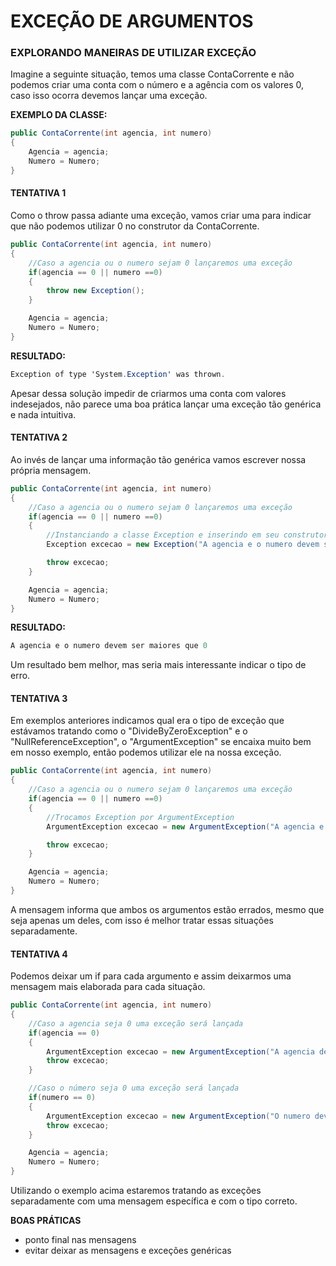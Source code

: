 # EXCEÇÃO DE ARGUMENTOS

### EXPLORANDO MANEIRAS DE UTILIZAR EXCEÇÃO

Imagine a seguinte situação, temos uma classe ContaCorrente e não podemos criar uma conta com o número e a agência com os valores 0, caso isso ocorra devemos lançar uma exceção.

**EXEMPLO DA CLASSE:**
```csharp
public ContaCorrente(int agencia, int numero)
{
    Agencia = agencia;
    Numero = Numero;
}
```
#### TENTATIVA 1 

Como o throw passa adiante uma exceção, vamos criar uma para indicar que não podemos utilizar 0 no construtor da ContaCorrente.

```csharp
public ContaCorrente(int agencia, int numero)
{
    //Caso a agencia ou o numero sejam 0 lançaremos uma exceção
    if(agencia == 0 || numero ==0)
    {
        throw new Exception();
    }

    Agencia = agencia;
    Numero = Numero;
}

```
**RESULTADO:**

```csharp
Exception of type 'System.Exception' was thrown.
```
Apesar dessa solução impedir de criarmos uma conta com valores indesejados, não parece uma boa prática lançar uma exceção tão genérica e nada intuitiva.

#### TENTATIVA 2

Ao invés de lançar uma informação tão genérica vamos escrever nossa própria mensagem.

```csharp
public ContaCorrente(int agencia, int numero)
{
    //Caso a agencia ou o numero sejam 0 lançaremos uma exceção
    if(agencia == 0 || numero ==0)
    {
        //Instanciando a classe Exception e inserindo em seu construtor uma mensagem
        Exception excecao = new Exception("A agencia e o numero devem ser maiores que 0.");

        throw excecao;
    }

    Agencia = agencia;
    Numero = Numero;
}
```

**RESULTADO:**

```csharp
A agencia e o numero devem ser maiores que 0
```

Um resultado bem melhor, mas seria mais interessante indicar o tipo de erro.

#### TENTATIVA 3

Em exemplos anteriores indicamos qual era o tipo de exceção que estávamos tratando como o "DivideByZeroException" e o "NullReferenceException", o "ArgumentException" se encaixa muito bem em nosso exemplo, então podemos utilizar ele na nossa exceção.

```csharp
public ContaCorrente(int agencia, int numero)
{
    //Caso a agencia ou o numero sejam 0 lançaremos uma exceção
    if(agencia == 0 || numero ==0)
    {
        //Trocamos Exception por ArgumentException 
        ArgumentException excecao = new ArgumentException("A agencia e o numero devem ser maiores que 0.");

        throw excecao;
    }

    Agencia = agencia;
    Numero = Numero;
}
```

A mensagem informa que ambos os argumentos estão errados, mesmo que seja apenas um deles, com isso é melhor tratar essas situações separadamente.

#### TENTATIVA 4

Podemos deixar um if para cada argumento e assim deixarmos uma mensagem mais elaborada para cada situação.

```csharp
public ContaCorrente(int agencia, int numero)
{
    //Caso a agencia seja 0 uma exceção será lançada
    if(agencia == 0)
    {
        ArgumentException excecao = new ArgumentException("A agencia deve ser maior que 0.");
        throw excecao;
    }

    //Caso o número seja 0 uma exceção será lançada
    if(numero == 0)
    {
        ArgumentException excecao = new ArgumentException("O numero deve ser maior que 0.");
        throw excecao;
    }

    Agencia = agencia;
    Numero = Numero;
}
```

Utilizando o exemplo acima estaremos tratando as exceções separadamente com uma mensagem específica e com o tipo correto.

**BOAS PRÁTICAS**

- ponto final nas mensagens 
- evitar deixar as mensagens e exceções genéricas